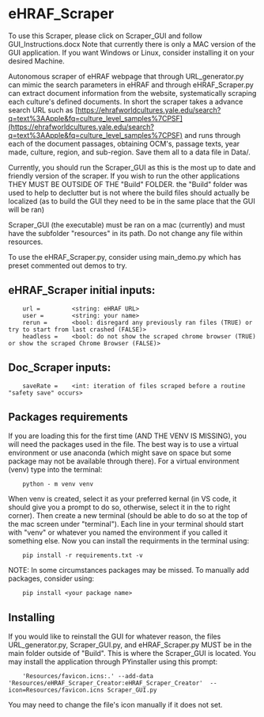 # eHRAF_Scraper

To use this Scraper, please click on Scraper_GUI and follow GUI_Instructions.docx 
Note that currently there is only a MAC version of the GUI application. If you want Windows or Linux, consider installing it on your desired Machine.


Autonomous scraper of eHRAF webpage that through URL_generator.py can mimic the search parameters in eHRAF and through eHRAF_Scraper.py can extract document information from the website, systematically scraping each culture's defined documents.
In short the scraper takes a advance search URL such as [https://ehrafworldcultures.yale.edu/search?q=text%3AApple&fq=culture_level_samples%7CPSF](https://ehrafworldcultures.yale.edu/search?q=text%3AApple&fq=culture_level_samples%7CPSF)
and runs through each of the document passages, obtaining OCM's, passage texts, year made, culture, region, and sub-region. Save them all to a data file in Data/.

Currently, you should run the Scraper_GUI as this is the most up to date and friendly version of the scraper. If you wish to run the other applications THEY MUST BE OUTSIDE OF THE "Build" FOLDER. the "Build" folder was used to help to declutter but is not where the build files should actually be localized (as to build the GUI they need to be in the same place that the GUI will be ran)

Scraper_GUI (the executable) must be ran on a mac (currently) and must have the subfolder "resources" in its path. Do not change any file within resources.




To use the eHRAF_Scraper.py, consider using main_demo.py which has preset commented out demos to try.

## eHRAF_Scraper initial inputs:
        url =         <string: eHRAF URL>
        user =        <string: your name>
        rerun =       <bool: disregard any previously ran files (TRUE) or try to start from last crashed (FALSE)>
        headless =    <bool: do not show the scraped chrome browser (TRUE) or show the scraped Chrome Browser (FALSE)>

## Doc_Scraper inputs:
        saveRate =    <int: iteration of files scraped before a routine "safety save" occurs>



## Packages requirements

If you are loading this for the first time (AND THE VENV IS MISSING), you will need the packages used in the file. The best way is to use a virtual environment or use anaconda (which might save on space but some package may not be available through there). For a virtual environment (venv) type into the terminal:

        python - m venv venv
        
When venv is created, select it as your preferred kernal (in VS code, it should give you a prompt to do so, otherwise, select it in the to right corner). Then create a new terminal (should be able to do so at the top of the mac screen under "terminal"). Each line in your terminal should start with "venv" or whatever you named the environment if you called it something else. Now you can install the requirments in the terminal using:

        pip install -r requirements.txt -v
        
NOTE: In some circumstances packages may be missed. To manually add packages, consider using:

        pip install <your package name>


## Installing
If you would like to reinstall the GUI for whatever reason, the files URL_generator.py, Scraper_GUI.py, and eHRAF_Scraper.py MUST be in the main folder outside of "Build". This is where the Scraper_GUI is located. You may install the application through PYinstaller using this prompt: 

        'Resources/favicon.icns:.' --add-data 'Resources/eHRAF_Scraper_Creator:eHRAF_Scraper_Creator'  --icon=Resources/favicon.icns Scraper_GUI.py

You may need to change the file's icon manually if it does not set.
